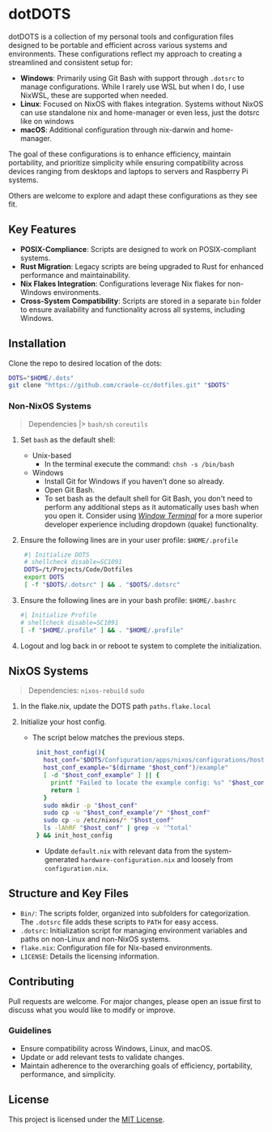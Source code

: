 # dotDOTS

dotDOTS is a collection of my personal tools and configuration files designed to be portable and efficient across various systems and environments. These configurations reflect my approach to creating a streamlined and consistent setup for:

- **Windows**: Primarily using Git Bash with support through `.dotsrc` to manage configurations. While I rarely use WSL but when I do, I use NixWSL, these are supported when needed.
- **Linux**: Focused on NixOS with flakes integration. Systems without NixOS can use standalone nix and home-manager or even less, just the dotsrc like on windows
- **macOS**: Additional configuration through nix-darwin and home-manager.




The goal of these configurations is to enhance efficiency, maintain portability, and prioritize simplicity while ensuring compatibility across devices ranging from desktops and laptops to servers and Raspberry Pi systems.

Others are welcome to explore and adapt these configurations as they see fit.

## Key Features

- **POSIX-Compliance**: Scripts are designed to work on POSIX-compliant systems.
- **Rust Migration**: Legacy scripts are being upgraded to Rust for enhanced performance and maintainability.
- **Nix Flakes Integration**: Configurations leverage Nix flakes for non-Windows environments.
- **Cross-System Compatibility**: Scripts are stored in a separate `bin` folder to ensure availability and functionality across all systems, including Windows.

## Installation

Clone the repo to desired location of the dots:

```sh
DOTS="$HOME/.dots"
git clone "https://github.com/craole-cc/dotfiles.git" "$DOTS"
```

### Non-NixOS Systems

> Dependencies |> `bash/sh` `coreutils`

1. Set `bash` as the default shell:
   - Unix-based
     - In the terminal execute the command: `chsh -s /bin/bash`
   - Windows
     - Install Git for Windows if you haven't done so already.
     - Open Git Bash.
     - To set bash as the default shell for Git Bash, you don't need to perform any additional steps as it automatically uses bash when you open it. Consider using _[Window Terminal](https://apps.microsoft.com/detail/9n8g5rfz9xk3?ocid=webpdpshare)_ for a more superior developer experience including dropdown (quake) functionality.
2. Ensure the following lines are in your user profile: `$HOME/.profile`

   ```sh
    #| Initialize DOTS
    # shellcheck disable=SC1091
    DOTS=/t/Projects/Code/Dotfiles
    export DOTS
    [ -f "$DOTS/.dotsrc" ] && . "$DOTS/.dotsrc"
   ```

3. Ensure the following lines are in your bash profile: `$HOME/.bashrc`

   ```sh
   #| Initialize Profile
   # shellcheck disable=SC1091
   [ -f "$HOME/.profile" ] && . "$HOME/.profile"
   ```

4. Logout and log back in or reboot te system to complete the initialization.

## NixOS Systems

> Dependencies: `nixos-rebuild` `sudo`

1. In the flake.nix, update the DOTS path `paths.flake.local`

1. Initialize your host config.

   - The script below matches the previous steps.

     ```sh
      init_host_config(){
        host_conf="$DOTS/Configuration/apps/nixos/configurations/hosts/$(hostname)"
        host_conf_example="$(dirname "$host_conf")/example"
        [ -d "$host_conf_example" ] || {
          printf "Failed to locate the example config: %s" "$host_conf_example"
          return 1
        }
        sudo mkdir -p "$host_conf"
        sudo cp -u "$host_conf_example"/* "$host_conf"
        sudo cp -u /etc/nixos/* "$host_conf"
        ls -lAhRF "$host_conf" | grep -v '^total'
      } && init_host_config
     ```

     - Update `default.nix` with relevant data from the system-generated `hardware-configuration.nix` and loosely from `configuration.nix`.

## Structure and Key Files

- `Bin/`: The scripts folder, organized into subfolders for categorization. The `.dotsrc` file adds these scripts to `PATH` for easy access.
- `.dotsrc`: Initialization script for managing environment variables and paths on non-Linux and non-NixOS systems.
- `flake.nix`: Configuration file for Nix-based environments.
- `LICENSE`: Details the licensing information.

## Contributing

Pull requests are welcome. For major changes, please open an issue first to discuss what you would like to modify or improve.

### Guidelines

- Ensure compatibility across Windows, Linux, and macOS.
- Update or add relevant tests to validate changes.
- Maintain adherence to the overarching goals of efficiency, portability, performance, and simplicity.

## License

This project is licensed under the [MIT License](./LICENSE).
